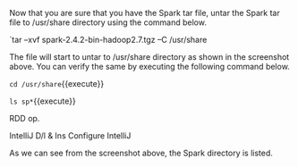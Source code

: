 
 

Now that you are sure that you have the Spark tar file, untar the Spark tar file to /usr/share directory using the command below.

`tar –xvf spark-2.4.2-bin-hadoop2.7.tgz –C /usr/share

 

The file will start to untar to /usr/share directory as shown in the screenshot above. You can verify the same by executing the following command below.

`cd /usr/share`{{execute}}

`ls sp*`{{execute}}

 
RDD op.

IntelliJ D/l & Ins
Configure IntelliJ
 

As we can see from the screenshot above, the Spark directory is listed.
